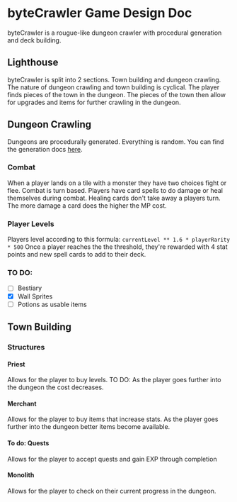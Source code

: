 # byteCrawler Game Design Doc

byteCrawler is a rougue-like dungeon crawler with procedural generation and deck building.

## Lighthouse

byteCrawler is split into 2 sections. Town building and dungeon crawling. The nature of dungeon crawling and town building is cyclical. The player finds pieces of the town in the dungeon. The pieces of the town then allow for upgrades and items for further crawling in the dungeon.

## Dungeon Crawling

Dungeons are procedurally generated. Everything is random. You can find the generation docs [here](https://github.com/joonipea/byteCrawler-server).

### Combat

When a player lands on a tile with a monster they have two choices fight or flee. Combat is turn based. Players have card spells to do damage or heal themselves during combat. Healing cards don't take away a players turn. The more damage a card does the higher the MP cost.

### Player Levels

Players level according to this formula:
`currentLevel ** 1.6 * playerRarity * 500`
Once a player reaches the the threshold, they're rewarded with 4 stat points and new spell cards to add to their deck.

### TO DO:

-   [ ] Bestiary
-   [x] Wall Sprites
-   [ ] Potions as usable items

## Town Building

### Structures

#### Priest

Allows for the player to buy levels. TO DO: As the player goes further into the dungeon the cost decreases.

#### Merchant

Allows for the player to buy items that increase stats. As the player goes further into the dungeon better items become available.

#### To do: Quests

Allows for the player to accept quests and gain EXP through completion

#### Monolith

Allows for the player to check on their current progress in the dungeon.
